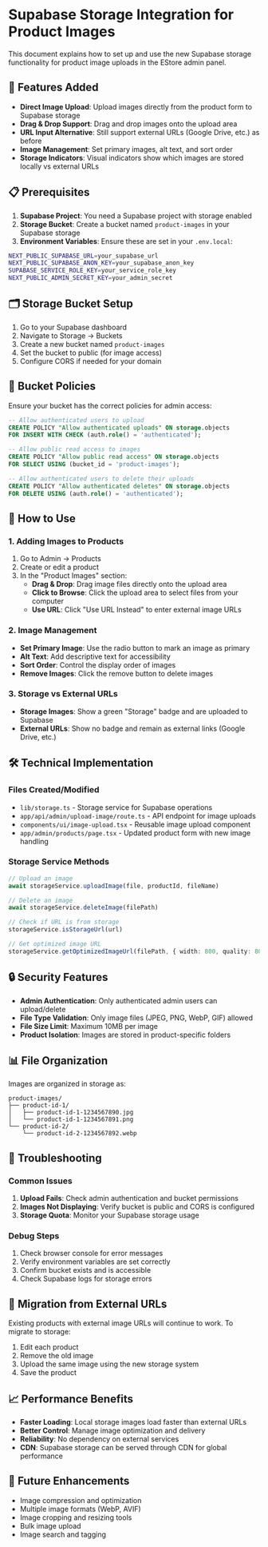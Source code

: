 # Supabase Storage Integration for Product Images

This document explains how to set up and use the new Supabase storage functionality for product image uploads in the EStore admin panel.

## 🚀 Features Added

- **Direct Image Upload**: Upload images directly from the product form to Supabase storage
- **Drag & Drop Support**: Drag and drop images onto the upload area
- **URL Input Alternative**: Still support external URLs (Google Drive, etc.) as before
- **Image Management**: Set primary images, alt text, and sort order
- **Storage Indicators**: Visual indicators show which images are stored locally vs external URLs

## 📋 Prerequisites

1. **Supabase Project**: You need a Supabase project with storage enabled
2. **Storage Bucket**: Create a bucket named `product-images` in your Supabase storage
3. **Environment Variables**: Ensure these are set in your `.env.local`:

```bash
NEXT_PUBLIC_SUPABASE_URL=your_supabase_url
NEXT_PUBLIC_SUPABASE_ANON_KEY=your_supabase_anon_key
SUPABASE_SERVICE_ROLE_KEY=your_service_role_key
NEXT_PUBLIC_ADMIN_SECRET_KEY=your_admin_secret
```

## 🗂️ Storage Bucket Setup

1. Go to your Supabase dashboard
2. Navigate to Storage → Buckets
3. Create a new bucket named `product-images`
4. Set the bucket to public (for image access)
5. Configure CORS if needed for your domain

## 🔧 Bucket Policies

Ensure your bucket has the correct policies for admin access:

```sql
-- Allow authenticated users to upload
CREATE POLICY "Allow authenticated uploads" ON storage.objects
FOR INSERT WITH CHECK (auth.role() = 'authenticated');

-- Allow public read access to images
CREATE POLICY "Allow public read access" ON storage.objects
FOR SELECT USING (bucket_id = 'product-images');

-- Allow authenticated users to delete their uploads
CREATE POLICY "Allow authenticated deletes" ON storage.objects
FOR DELETE USING (auth.role() = 'authenticated');
```

## 📱 How to Use

### 1. Adding Images to Products

1. Go to Admin → Products
2. Create or edit a product
3. In the "Product Images" section:
   - **Drag & Drop**: Drag image files directly onto the upload area
   - **Click to Browse**: Click the upload area to select files from your computer
   - **Use URL**: Click "Use URL Instead" to enter external image URLs

### 2. Image Management

- **Set Primary Image**: Use the radio button to mark an image as primary
- **Alt Text**: Add descriptive text for accessibility
- **Sort Order**: Control the display order of images
- **Remove Images**: Click the remove button to delete images

### 3. Storage vs External URLs

- **Storage Images**: Show a green "Storage" badge and are uploaded to Supabase
- **External URLs**: Show no badge and remain as external links (Google Drive, etc.)

## 🛠️ Technical Implementation

### Files Created/Modified

- `lib/storage.ts` - Storage service for Supabase operations
- `app/api/admin/upload-image/route.ts` - API endpoint for image uploads
- `components/ui/image-upload.tsx` - Reusable image upload component
- `app/admin/products/page.tsx` - Updated product form with new image handling

### Storage Service Methods

```typescript
// Upload an image
await storageService.uploadImage(file, productId, fileName)

// Delete an image
await storageService.deleteImage(filePath)

// Check if URL is from storage
storageService.isStorageUrl(url)

// Get optimized image URL
storageService.getOptimizedImageUrl(filePath, { width: 800, quality: 80 })
```

## 🔒 Security Features

- **Admin Authentication**: Only authenticated admin users can upload/delete
- **File Type Validation**: Only image files (JPEG, PNG, WebP, GIF) allowed
- **File Size Limit**: Maximum 10MB per image
- **Product Isolation**: Images are stored in product-specific folders

## 📊 File Organization

Images are organized in storage as:
```
product-images/
├── product-id-1/
│   ├── product-id-1-1234567890.jpg
│   └── product-id-1-1234567891.png
└── product-id-2/
    └── product-id-2-1234567892.webp
```

## 🚨 Troubleshooting

### Common Issues

1. **Upload Fails**: Check admin authentication and bucket permissions
2. **Images Not Displaying**: Verify bucket is public and CORS is configured
3. **Storage Quota**: Monitor your Supabase storage usage

### Debug Steps

1. Check browser console for error messages
2. Verify environment variables are set correctly
3. Confirm bucket exists and is accessible
4. Check Supabase logs for storage errors

## 🔄 Migration from External URLs

Existing products with external image URLs will continue to work. To migrate to storage:

1. Edit each product
2. Remove the old image
3. Upload the same image using the new storage system
4. Save the product

## 📈 Performance Benefits

- **Faster Loading**: Local storage images load faster than external URLs
- **Better Control**: Manage image optimization and delivery
- **Reliability**: No dependency on external services
- **CDN**: Supabase storage can be served through CDN for global performance

## 🔮 Future Enhancements

- Image compression and optimization
- Multiple image formats (WebP, AVIF)
- Image cropping and resizing tools
- Bulk image upload
- Image search and tagging


